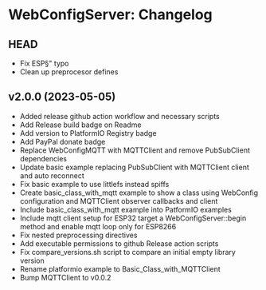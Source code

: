 WebConfigServer: Changelog
==========================

HEAD
----

* Fix ESP§" typo
* Clean up preprocesor defines

v2.0.0 (2023-05-05)
------

* Added release github action workflow and necessary scripts
* Add Release build badge on Readme
* Add version to PlatformIO Registry badge
* Add PayPal donate badge
* Replace WebConfigMQTT with MQTTClient and remove PubSubClient dependencies
* Update basic example replacing PubSubClient with MQTTClient client and auto reconnect
* Fix basic example to use littlefs instead spiffs
* Create basic_class_with_mqtt example to show a class using WebConfig configuration and MQTTClient observer callbacks and client
* Include basic_class_with_mqtt example into PatformIO examples
* Include mqtt client setup for ESP32 target a WebConfigServer::begin method and enable mqtt loop only for ESP8266
* Fix nested preprocessing directives
* Add executable permissions to github Release action scripts
* Fix compare_versions.sh script to compare an initial empty library version
* Rename platformio example to Basic_Class_with_MQTTClient
* Bump MQTTClient to v0.0.2
